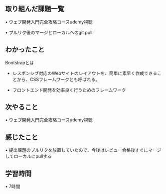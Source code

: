 ## 取り組んだ課題一覧
• ウェブ開発入門完全攻略コースudemy視聴

• プルリク後のマージとローカルへのgit pull

## わかったこと
Bootstrapとは

* レスポンシブ対応のWebサイトのレイアウトを、簡単に素早く作成できることから、CSSフレームワークとも呼ばれる。


* フロントエンド開発を効率良く行うためのフレームワーク


## 次やること
• ウェブ開発入門完全攻略コースudemy視聴


## 感じたこと
• 提出課題のプルリクを放置していたので、今後はレビュー合格後すぐにマージしてローカルにpullする


## 学習時間
• 7時間

